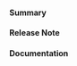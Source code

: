 <!--
Thanks for opening a pull request! Please do not just delete this text.  The three fields below are mandatory.

Please remember to:
- This PR requires an issue. If it is a new feature, the issue should proceed the PR and will have allowed sufficent time for discussions to take place. Please use
issue tags such as "Closes #XYZ" or "Resolves sigstore/repo-name#XYZ".
  [documentation](https://docs.github.com/en/github/managing-your-work-on-github/linking-a-pull-request-to-an-issue#linking-a-pull-request-to-an-issue-using-a-keyword)
- ensure your commits are signed-off, as sigstore uses the [DCO](https://en.wikipedia.org/wiki/Developer_Certificate_of_Origin) using `git commit -s`, or `git commit -s --amend` if you want to amend already existing commits
- lastly, ensure there are no merge commits!

Thank you :)
-->

#### Summary
<!--
 Explain the **motivation** for making this change. What existing problem does the pull request solve? How can reviewers test this PR?
-->

#### Release Note
<!--
Add a release note for each of the following conditions:

* Config changes (additions, deletions, updates)
* API additions—new endpoint, new response fields, or newly accepted request parameters
* Database changes (any)
* Websocket additions or changes
* Anything noteworthy to an administrator running private sigstore instances (err on the side of over-communicating)
* New features and improvements, including behavioural changes, UI changes and CLI changes
* Bug fixes and fixes of previous known issues
* Deprecation warnings, breaking changes, or compatibility notes

If no release notes are required write NONE. Use past-tense.

-->

#### Documentation
<!--

Does this change require an update to documentation? How will users implement your new feature?

Please reference a PR within https://docs.sigstore.dev

-->

